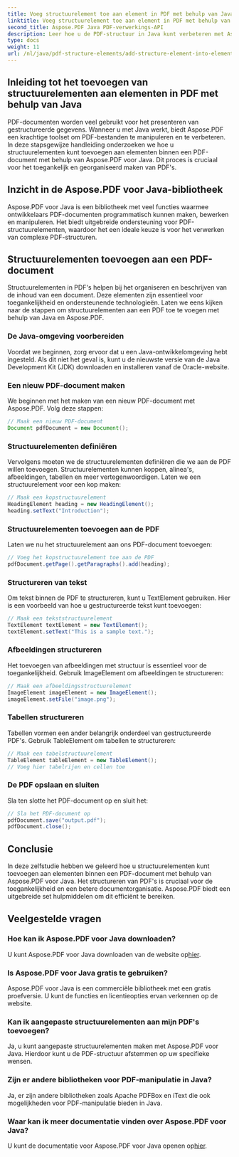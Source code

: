 ```yaml
---
title: Voeg structuurelement toe aan element in PDF met behulp van Java
linktitle: Voeg structuurelement toe aan element in PDF met behulp van Java
second_title: Aspose.PDF Java PDF-verwerkings-API
description: Leer hoe u de PDF-structuur in Java kunt verbeteren met Aspose.PDF voor Java. In deze stapsgewijze handleiding wordt beschreven hoe u structuurelementen toevoegt voor toegankelijke en overzichtelijke PDF's.
type: docs
weight: 11
url: /nl/java/pdf-structure-elements/add-structure-element-into-element-in-pdf-using-java/
---
```


## Inleiding tot het toevoegen van structuurelementen aan elementen in PDF met behulp van Java

PDF-documenten worden veel gebruikt voor het presenteren van gestructureerde gegevens. Wanneer u met Java werkt, biedt Aspose.PDF een krachtige toolset om PDF-bestanden te manipuleren en te verbeteren. In deze stapsgewijze handleiding onderzoeken we hoe u structuurelementen kunt toevoegen aan elementen binnen een PDF-document met behulp van Aspose.PDF voor Java. Dit proces is cruciaal voor het toegankelijk en georganiseerd maken van PDF's.

## Inzicht in de Aspose.PDF voor Java-bibliotheek

Aspose.PDF voor Java is een bibliotheek met veel functies waarmee ontwikkelaars PDF-documenten programmatisch kunnen maken, bewerken en manipuleren. Het biedt uitgebreide ondersteuning voor PDF-structuurelementen, waardoor het een ideale keuze is voor het verwerken van complexe PDF-structuren.

## Structuurelementen toevoegen aan een PDF-document

Structuurelementen in PDF's helpen bij het organiseren en beschrijven van de inhoud van een document. Deze elementen zijn essentieel voor toegankelijkheid en ondersteunende technologieën. Laten we eens kijken naar de stappen om structuurelementen aan een PDF toe te voegen met behulp van Java en Aspose.PDF.

### De Java-omgeving voorbereiden

Voordat we beginnen, zorg ervoor dat u een Java-ontwikkelomgeving hebt ingesteld. Als dit niet het geval is, kunt u de nieuwste versie van de Java Development Kit (JDK) downloaden en installeren vanaf de Oracle-website.

### Een nieuw PDF-document maken

We beginnen met het maken van een nieuw PDF-document met Aspose.PDF. Volg deze stappen:

```java
// Maak een nieuw PDF-document
Document pdfDocument = new Document();
```

### Structuurelementen definiëren

Vervolgens moeten we de structuurelementen definiëren die we aan de PDF willen toevoegen. Structuurelementen kunnen koppen, alinea's, afbeeldingen, tabellen en meer vertegenwoordigen. Laten we een structuurelement voor een kop maken:

```java
// Maak een kopstructuurelement
HeadingElement heading = new HeadingElement();
heading.setText("Introduction");
```

### Structuurelementen toevoegen aan de PDF

Laten we nu het structuurelement aan ons PDF-document toevoegen:

```java
// Voeg het kopstructuurelement toe aan de PDF
pdfDocument.getPage().getParagraphs().add(heading);
```

### Structureren van tekst

Om tekst binnen de PDF te structureren, kunt u TextElement gebruiken. Hier is een voorbeeld van hoe u gestructureerde tekst kunt toevoegen:

```java
// Maak een tekststructuurelement
TextElement textElement = new TextElement();
textElement.setText("This is a sample text.");
```

### Afbeeldingen structureren

Het toevoegen van afbeeldingen met structuur is essentieel voor de toegankelijkheid. Gebruik ImageElement om afbeeldingen te structureren:

```java
// Maak een afbeeldingsstructuurelement
ImageElement imageElement = new ImageElement();
imageElement.setFile("image.png");
```

### Tabellen structureren

Tabellen vormen een ander belangrijk onderdeel van gestructureerde PDF's. Gebruik TableElement om tabellen te structureren:

```java
// Maak een tabelstructuurelement
TableElement tableElement = new TableElement();
// Voeg hier tabelrijen en cellen toe
```

### De PDF opslaan en sluiten

Sla ten slotte het PDF-document op en sluit het:

```java
// Sla het PDF-document op
pdfDocument.save("output.pdf");
pdfDocument.close();
```

## Conclusie

In deze zelfstudie hebben we geleerd hoe u structuurelementen kunt toevoegen aan elementen binnen een PDF-document met behulp van Aspose.PDF voor Java. Het structureren van PDF's is cruciaal voor de toegankelijkheid en een betere documentorganisatie. Aspose.PDF biedt een uitgebreide set hulpmiddelen om dit efficiënt te bereiken.

## Veelgestelde vragen

### Hoe kan ik Aspose.PDF voor Java downloaden?

 U kunt Aspose.PDF voor Java downloaden van de website op[hier](https://releases.aspose.com/pdf/java/).

### Is Aspose.PDF voor Java gratis te gebruiken?

Aspose.PDF voor Java is een commerciële bibliotheek met een gratis proefversie. U kunt de functies en licentieopties ervan verkennen op de website.

### Kan ik aangepaste structuurelementen aan mijn PDF's toevoegen?

Ja, u kunt aangepaste structuurelementen maken met Aspose.PDF voor Java. Hierdoor kunt u de PDF-structuur afstemmen op uw specifieke wensen.

### Zijn er andere bibliotheken voor PDF-manipulatie in Java?

Ja, er zijn andere bibliotheken zoals Apache PDFBox en iText die ook mogelijkheden voor PDF-manipulatie bieden in Java.

### Waar kan ik meer documentatie vinden over Aspose.PDF voor Java?

 U kunt de documentatie voor Aspose.PDF voor Java openen op[hier](https://reference.aspose.com/pdf/java/).